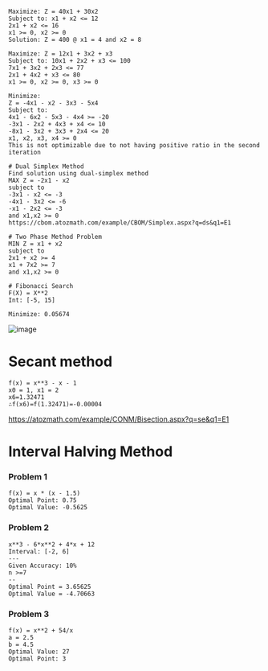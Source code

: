 
```
Maximize: Z = 40x1 + 30x2
Subject to: x1 + x2 <= 12
2x1 + x2 <= 16
x1 >= 0, x2 >= 0
Solution: Z = 400 @ x1 = 4 and x2 = 8
```

```
Maximize: Z = 12x1 + 3x2 + x3
Subject to: 10x1 + 2x2 + x3 <= 100
7x1 + 3x2 + 2x3 <= 77
2x1 + 4x2 + x3 <= 80
x1 >= 0, x2 >= 0, x3 >= 0
```

```
Minimize:
Z = -4x1 - x2 - 3x3 - 5x4
Subject to:
4x1 - 6x2 - 5x3 - 4x4 >= -20
-3x1 - 2x2 + 4x3 + x4 <= 10
-8x1 - 3x2 + 3x3 + 2x4 <= 20
x1, x2, x3, x4 >= 0
This is not optimizable due to not having positive ratio in the second iteration
```

```
# Dual Simplex Method
Find solution using dual-simplex method
MAX Z = -2x1 - x2
subject to
-3x1 - x2 <= -3
-4x1 - 3x2 <= -6
-x1 - 2x2 <= -3
and x1,x2 >= 0
https://cbom.atozmath.com/example/CBOM/Simplex.aspx?q=ds&q1=E1
```

```
# Two Phase Method Problem
MIN Z = x1 + x2
subject to
2x1 + x2 >= 4
x1 + 7x2 >= 7
and x1,x2 >= 0
```

```
# Fibonacci Search
F(X) = X**2
Int: [-5, 15]

Minimize: 0.05674 
```
![image](https://github.com/user-attachments/assets/d96aa608-b608-451b-8920-afc19ba837f0)

# Secant method

```
f(x) = x**3 - x - 1
x0 = 1, x1 = 2
x6=1.32471
∴f(x6)=f(1.32471)=-0.00004
```
https://atozmath.com/example/CONM/Bisection.aspx?q=se&q1=E1

# Interval Halving Method

### Problem 1
```
f(x) = x * (x - 1.5)
Optimal Point: 0.75
Optimal Value: -0.5625
```


### Problem 2
```
x**3 - 6*x**2 + 4*x + 12
Interval: [-2, 6]
---
Given Accuracy: 10%
n >=7
-- 
Optimal Point = 3.65625
Optimal Value = -4.70663
```

### Problem 3
```
f(x) = x**2 + 54/x
a = 2.5
b = 4.5
Optimal Value: 27
Optimal Point: 3
```
